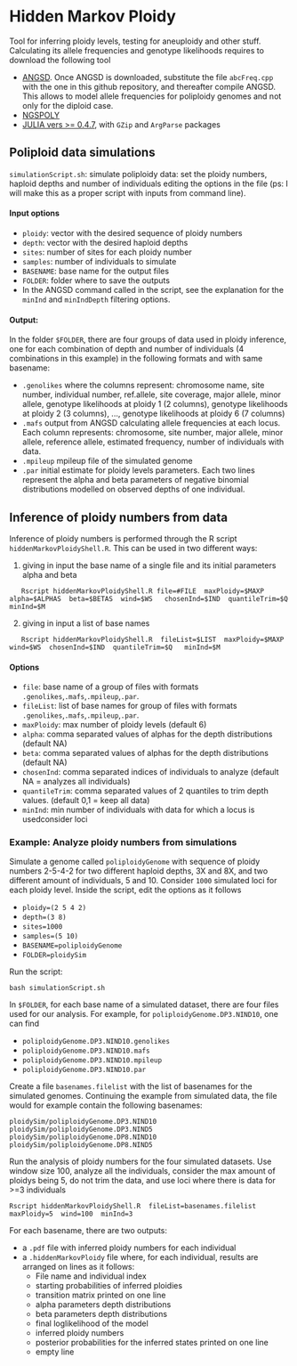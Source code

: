# Hidden Markov Ploidy
Tool for inferring ploidy levels, testing for aneuploidy and other stuff.
Calculating its allele frequencies and genotype likelihoods requires to download the following tool
* [ANGSD](https://github.com/ANGSD/angsd). Once ANGSD is downloaded, substitute the file `abcFreq.cpp` with the one in this github repository, and thereafter compile ANGSD. This allows to model allele frequencies for poliploidy genomes and not only for the diploid case.
* [NGSPOLY](https://github.com/ImperialCollegeLondon/ngsJulia/tree/master/ngsPoly)
* [JULIA vers >= 0.4.7](https://julialang.org/downloads/), with `GZip` and `ArgParse` packages

## Poliploid data simulations
`simulationScript.sh`: simulate poliploidy data: set the ploidy numbers, haploid depths and number of individuals editing the options in the file (ps: I will make this as a proper script with inputs from command line).

#### Input options 
* `ploidy`: vector with the desired sequence of ploidy numbers  
* `depth`: vector with the desired haploid depths
* `sites`: number of sites for each ploidy number
* `samples`: number of individuals to simulate
* `BASENAME`: base name for the output files 
* `FOLDER`: folder where to save the outputs
* In the ANGSD command called in the script, see the explanation for the `minInd` and `minIndDepth` filtering options.

#### Output: 

In the folder `$FOLDER`, there are four groups of data used in ploidy inference, one for each combination of depth and number of individuals (4 combinations in this example) in the following formats and with same basename:
* `.genolikes` where the columns represent: chromosome name, site number, individual number, ref.allele, site coverage, major allele, minor allele, genotype likelihoods at ploidy 1 (2 columns), genotype likelihoods at ploidy 2 (3 columns), ..., genotype likelihoods at ploidy 6 (7 columns)
* `.mafs` output from ANGSD calculating allele frequencies at each locus. Each column represents: chromosome, site number, major allele, minor allele, reference allele, estimated frequency, number of individuals with data.
* `.mpileup` mpileup file of the simulated genome
* `.par` initial estimate for ploidy levels parameters. Each two lines represent the alpha and beta parameters of negative binomial distributions modelled on observed depths of one individual.



## Inference of ploidy numbers from data

Inference of ploidy numbers is performed through the R script `hiddenMarkovPloidyShell.R`. This can be used in two different ways:

1) giving in input the base name of a single file and its initial parameters alpha and beta
```Shell
   Rscript hiddenMarkovPloidyShell.R file=#FILE  maxPloidy=$MAXP alpha=$ALPHAS  beta=$BETAS  wind=$WS   chosenInd=$IND  quantileTrim=$Q  minInd=$M
```
2) giving in input a list of base names

```Shell
   Rscript hiddenMarkovPloidyShell.R  fileList=$LIST  maxPloidy=$MAXP  wind=$WS  chosenInd=$IND  quantileTrim=$Q   minInd=$M
```

#### Options

* `file`: base name of a group of files with formats `.genolikes`,`.mafs`,`.mpileup`,`.par`.
* `fileList`: list of base names for group of files with formats `.genolikes`,`.mafs`,`.mpileup`,`.par`.
* `maxPloidy`: max number of ploidy levels (default 6) 
* `alpha`: comma separated values of alphas for the depth distributions (default NA)
* `beta`: comma separated values of alphas for the depth distributions (default NA)
* `chosenInd`: comma separated indices of individuals to analyze (default NA = analyzes all individuals)
* `quantileTrim`: comma separated values of 2 quantiles to trim depth values. (default 0,1 = keep all data)
* `minInd`: min number of individuals with data for which a locus is usedconsider loci 

### Example: Analyze ploidy numbers from simulations

Simulate a genome called `poliploidyGenome` with sequence of ploidy numbers 2-5-4-2 for two different haploid depths, 3X and 8X, and two different amount of individuals, 5 and 10. Consider `1000` simulated loci for each ploidy level. 
Inside the script, edit the options as it follows
* `ploidy=(2 5 4 2)` 
* `depth=(3 8)`
* `sites=1000`
* `samples=(5 10)`
* `BASENAME=poliploidyGenome`
* `FOLDER=ploidySim`

Run the script:
```Shell
bash simulationScript.sh
```

In `$FOLDER`, for each base name of a simulated dataset, there are four files used for our analysis. For example, for `poliploidyGenome.DP3.NIND10`, one can find
* `poliploidyGenome.DP3.NIND10.genolikes`
* `poliploidyGenome.DP3.NIND10.mafs`
* `poliploidyGenome.DP3.NIND10.mpileup`
* `poliploidyGenome.DP3.NIND10.par`

Create a file `basenames.filelist` with the list of basenames for the simulated genomes. 
Continuing the example from simulated data, the file would for example contain the following basenames:
```
ploidySim/poliploidyGenome.DP3.NIND10
ploidySim/poliploidyGenome.DP3.NIND5
ploidySim/poliploidyGenome.DP8.NIND10
ploidySim/poliploidyGenome.DP8.NIND5
```

Run the analysis of ploidy numbers for the four simulated datasets. Use window size 100, analyze all the individuals, consider the max amount of ploidys being 5, do not trim the data, and use loci where there is data for >=3 individuals

```Shell
Rscript hiddenMarkovPloidyShell.R  fileList=basenames.filelist  maxPloidy=5  wind=100  minInd=3
```

For each basename, there are two outputs:
* a `.pdf` file with inferred ploidy numbers for each individual
* a `.hiddenMarkovPloidy` file where, for each individual, results are arranged on lines as it follows:
   * File name and individual index
   * starting probabilities of inferred ploidies
   * transition matrix printed on one line
   * alpha parameters depth distributions
   * beta parameters depth distributions
   * final loglikelihood of the model
   * inferred ploidy numbers
   * posterior probabilities for the inferred states printed on one line
   * empty line
   
